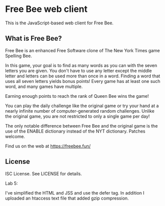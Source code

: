 Free Bee web client
===================
This is the JavaScript-based web client for Free Bee.

What is Free Bee?
-----------------
Free Bee is an enhanced Free Software clone of The New York Times game
Spelling Bee.

In this game, your goal is to find as many words as you can with the seven
letters you are given. You don't have to use any letter except the middle
letter and letters can be used more than once in a word. Finding a word
that uses all seven letters yields bonus points! Every game has at least
one such word, and many games have multiple.

Earning enough points to reach the rank of Queen Bee wins the game!

You can play the daily challenge like the original game or try your hand at a
nearly infinite number of computer-generated random challenges. Unlike the
original game, you are not restricted to only a single game per day!

The only notable difference between Free Bee and the original game is the use
 of the ENABLE dictionary instead of the NYT dictionary. Patches welcome.

Find us on the web at https://freebee.fun/

License
-------
ISC License. See LICENSE for details.


Lab 5:

I've simplified the HTML and JSS and use the defer tag. In addition I uploaded an htaccess text file that added gzip compression.




